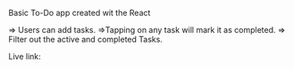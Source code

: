 Basic To-Do app created wit the React

=> Users can add tasks.
=>Tapping on any task will mark it as completed.
=> Filter out the active and completed Tasks.

Live link:
